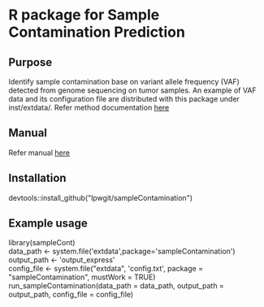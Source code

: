 # R package for Sample Contamination Prediction

## Purpose
Identify sample contamination base on variant allele frequency (VAF) detected from genome sequencing on tumor samples. An example of VAF data and its configuration file are distributed with this package under inst/extdata/. Refer method documentation [here](/inst/extdata/sampleContamination.pdf)

## Manual
Refer manual [here](/inst/extdata/sampleContamination_manual.pdf)

## Installation
devtools::install_github("lpwgit/sampleContamination")

## Example usage
library(sampleCont)  
data_path <-  system.file('extdata',package='sampleContamination')  
output_path <- 'output_express'  
config_file <- system.file("extdata", 'config.txt', package = "sampleContamination", mustWork = TRUE)  
run_sampleContamination(data_path = data_path, 
                        output_path = output_path, 
                        config_file = config_file)
